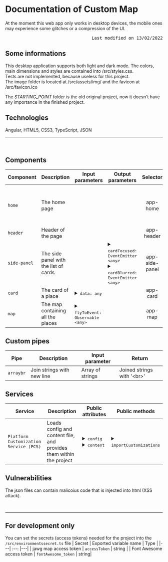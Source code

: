# Documentation of Custom Map
At the moment this web app only works in desktop devices, the mobile ones may experience some glitches or a compression of the UI.

<div align="right"><tt>Last modified on 13/02/2022</tt></div>

## Some informations
This desktop application supports both light and dark mode. The colors, main dimensions and styles are contained into /src/styles.css.<br>
Tests are not implemented, because useless for this project.<br>
The image folder is located at /src/assets/img/ and the favicon at /src/favicon.ico

The *STARTING_POINT* folder is the old original project, now it doesn't have any importance in the finished project.

## Technologies
Angular, HTML5, CSS3, TypeScript, JSON
<hr><br>

## Components
| Component | Description | Input parameters | Output parameters | Selector | Public attributes | Public methods | 
|---|---|---|---| :--: |---|---|
| `home` | The home page | | | app-home | <details><summary><tt>sidePanelIsReduced: boolean</tt></summary><pre>True if panel is reduced to the minimum width</pre></details> <details><summary><tt>sidePanelIsFocused: boolean</tt></summary><pre>True if a card is focused, so side-panel is at its maximum width</pre></details> | <details><summary><tt>toogleSidePanel ()</tt></summary><pre>toggles the side-panel</pre></details> <details><summary><tt>cardFocused (card: any)</tt></summary><pre>when card is clicked, the page changes layout in order to show the card full content. The card parameter is the clicked card object</pre></details> <details><summary><tt>cardBlurred (card: any)</tt></summary><pre>the opposite of cardFocused</pre></details> |
| `header` | Header of the page | | | app-header | | |
| `side-panel` | The side panel with the list of cards | | <details><summary><tt>cardFocused: EventEmitter \<any\></tt></summary><pre>emitted when card is clicked. It carries the clicked card object</pre></details> <details><summary><tt>cardBlurred: EventEmitter \<any\></tt></summary><pre>emitted when card de-focused. It carries the clicked card object</pre></details> | app-side-panel | <details><summary><tt>focusedCard: any</tt></summary><pre>The complete content of the focused card</pre></details> <details><summary><tt>cards: Array \<any\></tt></summary><pre>The array of card contents (object)</pre></details> | <details><summary><tt>focusCard (card_uid: string)</tt></summary><pre>Method called when card is clicked, it proceed with the notification of the parent component (cardFocused)</pre></details> <details><summary><tt>blurCard (card_uid: string)</tt></summary><pre>Method called when card is de-focused, it proceed with the notification of the parent component (cardBlurred)</pre></details> |
| `card` | The card of a place | <details><summary><tt>data: any</tt></summary><pre>The content of the card</pre></details> | | app-card | | |
| `map` | The map containing all the places | <details><summary><tt>flyToEvent: Observable \<any\></tt></summary><pre>Listener for flyTo events (focus of a card)</pre></details> | | app-map | | |

## Custom pipes
| Pipe | Description | Input parameter | Return |
|---|---|---|---|
| `arraybr` | Join strings with new line | Array of strings | Joined strings with '\<br>'

## Services
| Service | Description | Public attributes | Public methods |
|---|---|---|---|
| `Platform Customization Service (PCS)` | Loads config and content file, and provides them within the project | <details><summary><tt>config</tt></summary><pre>configuration settings of the project</pre></details> <details><summary><tt>content</tt></summary><pre>content of the page</pre></details> | <details><summary><tt>importCustomizations</tt></summary><pre>loads and parse json files</pre></details> |

## Vulnerabilities
The json files can contain malicoius code that is injected into html (XSS attack).
  
<br><hr>
## For development only
You can set the secrets (access tokens) needed for the project into the `/src/environmentssecret.ts` file
| Secret | Exported variable name | Type |
|---| :--: |---|
| jawg map access token | `accessToken` | string |
| Font Awesome access token | `fontAwesome_token` | string|
